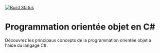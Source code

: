[![Build Status](https://www.gitbook.io/button/status/book/bpesquet/programmation-orientee-objet-csharp)](https://www.gitbook.io/book/bpesquet/programmation-orientee-objet-csharp/activity)

Programmation orientée objet en C#
=====

Découvrez les principaux concepts de la programmation orientée objet à l'aide du langage C#.
